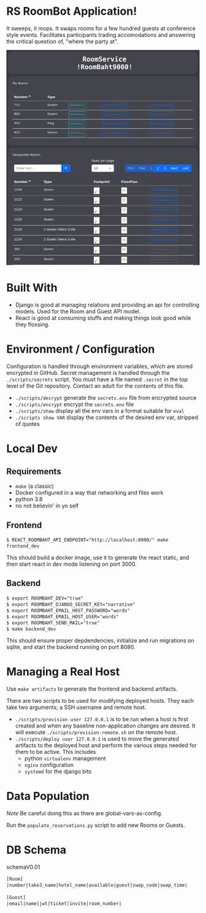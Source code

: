 # RS RoomBot Application!
It sweeps, it mops. It swaps rooms for a few hundred guests at conference style events.
Facilitates participants trading accomodations and answering the critical question of, "where the party at".

![alt text](samples/roombot.png?raw=true)

# Built With

* Django is good at managing relations and providing an api for controlling models. Used for the Room and Guest API model.
* React is good at consuming stuffs and making things look good while they flossing.

# Environment / Configuration

Configuration is handled through environment variables, which are stored encrypted in GitHub. Secret management is handled through the `./scripts/secrets` script. You must have a file named `.secret` in the top level of the Git repository. Contact an adult for the contents of this file.

* `./scripts/decrypt` generate the `secrets.env` file from encrypted source
* `./scripts/encrypt` encrypt the `secrets.env` file
* `./scripts/show` display all the env vars in a format suitable for `eval`
* `./scripts show VAR` display the contents of the desired env var, stripped of quotes

# Local Dev

## Requirements

* `make` (a classic)
* Docker configured in a way that networking and files work
* python 3.8
* no not believin' in yo self

## Frontend

```
$ REACT_ROOMBAHT_API_ENDPOINT="http://localhost:8000/" make frontend_dev
```

This should build a docker image, use it to generate the react static, and then start react in dev mode listening on port 3000.

## Backend

```
$ export ROOMBAHT_DEV="true"
$ export ROOMBAHT_DJANGO_SECRET_KEY="narrative"
$ export ROOMBAHT_EMAIL_HOST_PASSWORD="words"
$ export ROOMBAHT_EMAIL_HOST_USER="words"
$ export ROOMBAHT_SEND_MAIL="true"
$ make backend_dev
```

This should ensure proper depdendencies, initialize and run migrations on sqlite, and start the backend running on port 8080.

# Managing a Real Host

Use `make artifacts` to generate the frontend and backend artifacts.

There are two scripts to be used for modifying deployed hosts. They each take two arguments; a SSH username and remote host.

* `./scripts/provision user 127.0.0.1` is to be run when a host is first created and when any baseline non-application changes are desired. It will execute `./scripts/provision-remote.sh` on the remote host.
* `./scripts/deploy user 127.0.0.1` is used to move the generated artifacts to the deployed host and perform the various steps needed for them to be active. This includes
  * python `virtualenv` management
  * `nginx` configuration
  * `systemd` for the django bits

# Data Population

*Note* Be careful doing this as there are global-vars-as-config.

Run the `populate_reservations.py` script to add new Rooms or Guests.

# DB Schema

schemaV0.01

```
[Room]
|number|take3_name|hotel_name|available|guest|swap_code|swap_time|

[Guest]
|email|name|jwt|ticket|invite|room_number|

```
